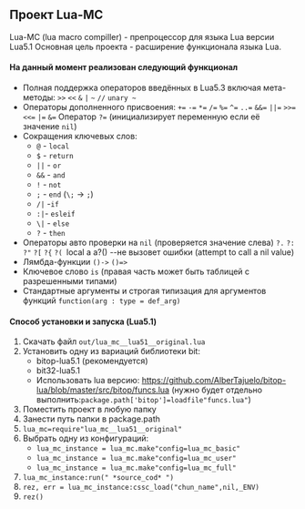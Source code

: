 ## Проект Lua-MC
Lua-MC (lua macro compiller) - препроцессор для языка Lua версии Lua5.1
Основная цель проекта - расширение функционала языка Lua.
#### На данный момент реализован следующий функционал
- Полная поддержка операторов введённых в Lua5.3 включая мета-методы:
  `>>` `<<` `&` `|` `~` `//`  `unary ~`
- Операторы дополненного присвоения:
  `+=` `-=` `*=` `/=` `%=` `^=` `..=` `&&=` `||=`
  `>>=` `<<=` `|=` `&=`
  Оператор `?=` (инициализирует переменную если её значение `nil`)
- Сокращения ключевых слов:
  -  `@` - `local`
  -  `$` - `return`
  -  `||` - `or`
  -  `&&` - `and`
  -  `!` - `not`
  -  `;` - `end` (`\;` -> `;`) 
  -  `/|` -`if`
  -  `:|`- `esleif`
  -  `\|` - `else`
  - `?` - `then`
- Операторы авто проверки на `nil` (проверяется значение слева)
  `?.` `?:` `?"` `?[` `?{` `?(
  `local a a?() --не вызовет ошибки (attempt to call a nil value) 
 - Лямбда-функции `()->` `()=>`
 - Ключевое слово `is` (правая часть может быть таблицей с разрешенными типами)
 - Стандартные аргументы и строгая типизация для аргументов функций
   `function(arg : type = def_arg)`
#### Способ установки и запуска (Lua5.1)
1. Скачать файл `out/lua_mc__lua51__original.lua`
2. Установить одну из вариаций библиотеки bit:
	- bitop-lua5.1 (рекомендуется)
	- bit32-lua5.1
	- Использовать lua версию: https://github.com/AlberTajuelo/bitop-lua/blob/master/src/bitop/funcs.lua
	  (нужно будет отдельно выполнить:`package.path['bitop']=loadfile"funcs.lua"`)
3. Поместить проект в любую папку
4. Занести путь папки в package.path
5. `lua_mc=require"lua_mc__lua51__original"`
6. Выбрать одну из  конфигураций:
	- `lua_mc_instance = lua_mc.make"config=lua_mc_basic"`
	- `lua_mc_instance = lua_mc.make"config=lua_mc_user"`
	- `lua_mc_instance = lua_mc.make"config=lua_mc_full"`
7. `lua_mc_instance:run(" *source_cod* ")`
8. `rez, err = lua_mc_instance:cssc_load("chun_name",nil,_ENV)`
9. `rez()`
